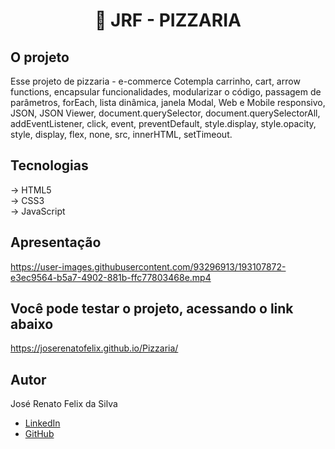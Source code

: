 # <h1 align="center">🍕 JRF - PIZZARIA</h1>

## <b>O projeto</b> </br>
Esse projeto de pizzaria - e-commerce
Cotempla carrinho, cart, arrow functions, encapsular funcionalidades, modularizar o código, passagem de parâmetros, forEach, lista dinâmica, janela Modal, Web e Mobile responsivo, JSON, JSON Viewer, document.querySelector, document.querySelectorAll, addEventListener, click, event, preventDefault, style.display, style.opacity, style, display, flex, none, src, innerHTML, setTimeout.

## Tecnologias

-> HTML5</br>
-> CSS3</br>
-> JavaScript

## Apresentação

https://user-images.githubusercontent.com/93296913/193107872-e3ec9564-b5a7-4902-881b-ffc77803468e.mp4


## Você pode testar o projeto, acessando o link abaixo

https://joserenatofelix.github.io/Pizzaria/

## Autor
 José Renato Felix da Silva

- [LinkedIn](https://www.linkedin.com/in/joserenatofelix/)
- [GitHub](https://github.com/joserenatofelix)
